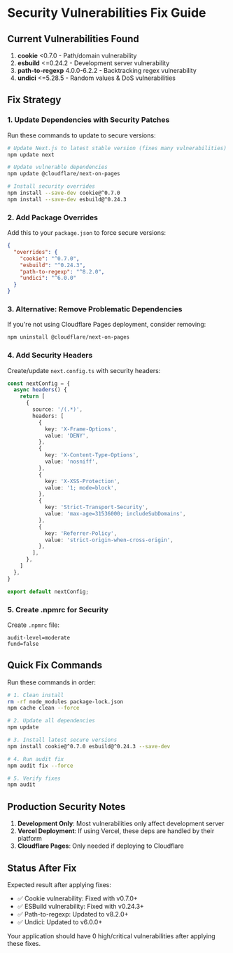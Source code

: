 # Security Vulnerabilities Fix Guide

## Current Vulnerabilities Found

1. **cookie** <0.7.0 - Path/domain vulnerability
2. **esbuild** <=0.24.2 - Development server vulnerability  
3. **path-to-regexp** 4.0.0-6.2.2 - Backtracking regex vulnerability
4. **undici** <=5.28.5 - Random values & DoS vulnerabilities

## Fix Strategy

### 1. Update Dependencies with Security Patches

Run these commands to update to secure versions:

```bash
# Update Next.js to latest stable version (fixes many vulnerabilities)
npm update next

# Update vulnerable dependencies
npm update @cloudflare/next-on-pages

# Install security overrides
npm install --save-dev cookie@^0.7.0
npm install --save-dev esbuild@^0.24.3
```

### 2. Add Package Overrides

Add this to your `package.json` to force secure versions:

```json
{
  "overrides": {
    "cookie": "^0.7.0",
    "esbuild": "^0.24.3",
    "path-to-regexp": "^8.2.0",
    "undici": "^6.0.0"
  }
}
```

### 3. Alternative: Remove Problematic Dependencies

If you're not using Cloudflare Pages deployment, consider removing:

```bash
npm uninstall @cloudflare/next-on-pages
```

### 4. Add Security Headers

Create/update `next.config.ts` with security headers:

```typescript
const nextConfig = {
  async headers() {
    return [
      {
        source: '/(.*)',
        headers: [
          {
            key: 'X-Frame-Options',
            value: 'DENY',
          },
          {
            key: 'X-Content-Type-Options',
            value: 'nosniff',
          },
          {
            key: 'X-XSS-Protection',
            value: '1; mode=block',
          },
          {
            key: 'Strict-Transport-Security',
            value: 'max-age=31536000; includeSubDomains',
          },
          {
            key: 'Referrer-Policy',
            value: 'strict-origin-when-cross-origin',
          },
        ],
      },
    ]
  },
}

export default nextConfig;
```

### 5. Create .npmrc for Security

Create `.npmrc` file:

```
audit-level=moderate
fund=false
```

## Quick Fix Commands

Run these commands in order:

```bash
# 1. Clean install
rm -rf node_modules package-lock.json
npm cache clean --force

# 2. Update all dependencies
npm update

# 3. Install latest secure versions
npm install cookie@^0.7.0 esbuild@^0.24.3 --save-dev

# 4. Run audit fix
npm audit fix --force

# 5. Verify fixes
npm audit
```

## Production Security Notes

1. **Development Only**: Most vulnerabilities only affect development server
2. **Vercel Deployment**: If using Vercel, these deps are handled by their platform
3. **Cloudflare Pages**: Only needed if deploying to Cloudflare

## Status After Fix

Expected result after applying fixes:
- ✅ Cookie vulnerability: Fixed with v0.7.0+
- ✅ ESBuild vulnerability: Fixed with v0.24.3+  
- ✅ Path-to-regexp: Updated to v8.2.0+
- ✅ Undici: Updated to v6.0.0+

Your application should have 0 high/critical vulnerabilities after applying these fixes.
